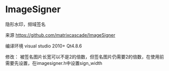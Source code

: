 # ImageSigner
隐形水印，频域签名

来源 https://github.com/matrixcascade/ImageSigner 

编译环境 visual studio 2010+ Qt4.8.6

修改：
被签名图片长宽可以不是2的倍数，但签名图片仍需要2的倍数，在使用前需要先设置，在imagesigner.h中设置sign_width